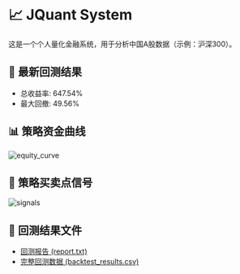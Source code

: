 # 📈 JQuant System

这是一个个人量化金融系统，用于分析中国A股数据（示例：沪深300）。

## 🔹 最新回测结果
- 总收益率: 647.54%  
- 最大回撤: 49.56%  

## 📊 策略资金曲线
![equity_curve](docs/equity_curve.png)

## 📌 策略买卖点信号
![signals](docs/signals.png)

## 📂 回测结果文件
- [回测报告 (report.txt)](docs/report.txt)  
- [完整回测数据 (backtest_results.csv)](docs/backtest_results.csv)